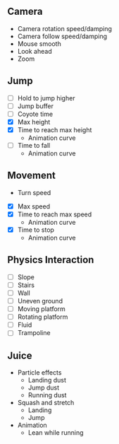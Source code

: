 ## Camera
- Camera rotation speed/damping
- Camera follow speed/damping
- Mouse smooth
- Look ahead
- Zoom

## Jump
- [ ] Hold to jump higher
- [ ] Jump buffer
- [ ] Coyote time
- [x] Max height
- [x] Time to reach max height
  - Animation curve
- [ ] Time to fall
  - Animation curve

## Movement
- Turn speed
- [x] Max speed
- [x] Time to reach max speed
  - Animation curve
- [x] Time to stop
  - Animation curve

## Physics Interaction
- [ ] Slope
- [ ] Stairs
- [ ] Wall
- [ ] Uneven ground
- [ ] Moving platform
- [ ] Rotating platform
- [ ] Fluid
- [ ] Trampoline

## Juice
- Particle effects
  - Landing dust
  - Jump dust
  - Running dust
- Squash and stretch
  - Landing
  - Jump
- Animation
  - Lean while running
